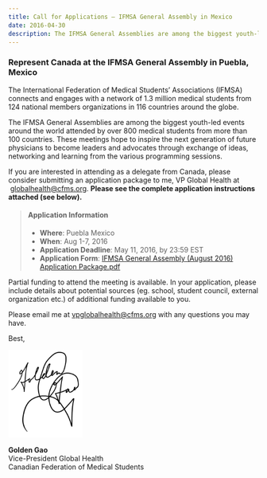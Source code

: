 ```yaml
---
title: Call for Applications – IFMSA General Assembly in Mexico
date: 2016-04-30
description: The IFMSA General Assemblies are among the biggest youth-led events around the world attended by over 800 medical students from more than 100 countries.
---
```



### Represent Canada at the IFMSA General Assembly in Puebla, Mexico

The International Federation of Medical Students’ Associations (IFMSA) connects and engages with a network of 1.3 million medical students from 124 national members organizations in 116 countries around the globe.

The IFMSA General Assemblies are among the biggest youth-led events around the world attended by over 800 medical students from more than 100 countries. These meetings hope to inspire the next generation of future physicians to become leaders and advocates through exchange of ideas, networking and learning from the various programming sessions.

If you are interested in attending as a delegate from Canada, please consider submitting an application package to me, VP Global Health at &nbsp;globalhealth@cfms.org. **Please see the complete application instructions attached (see below).**

> #### **Application Information**
> - **Where**: Puebla Mexico
> - **When**: Aug 1-7, 2016
> - **Application Deadline**: May 11, 2016, by 23:59 EST
> - **Application Form**: [IFMSA General Assembly (August 2016) Application Package.pdf](/files/updates/IFMSA%20General%20Assembly%20(August%202016)%20Application%20Package.pdf)

Partial funding to attend the meeting is available. In your application, please include details about potential sources (eg. school, student council, external organization etc.) of additional funding available to you.

Please email me at [vpglobalhealth@cfms.org](mailto:vpglobalhealth@cfms.org) with any questions you may have.

Best,

<img src="/images/news-images/golden_gao_signature.png" style="max-width:150px">

**Golden Gao**<br>Vice-President Global Health<br>Canadian Federation of Medical Students